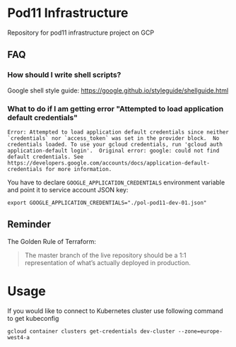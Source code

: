 # Pod11 Infrastructure
Repository for pod11 infrastructure project on GCP

## FAQ

### How should I write shell scripts?

Google shell style guide: https://google.github.io/styleguide/shellguide.html

### What to do if I am getting error "Attempted to load application default credentials"
```
Error: Attempted to load application default credentials since neither `credentials` nor `access_token` was set in the provider block.  No credentials loaded. To use your gcloud credentials, run 'gcloud auth application-default login'.  Original error: google: could not find default credentials. See https://developers.google.com/accounts/docs/application-default-credentials for more information.
```

You have to declare `GOOGLE_APPLICATION_CREDENTIALS` environment variable and point it to service account JSON key:
```
export GOOGLE_APPLICATION_CREDENTIALS="./pol-pod11-dev-01.json"
```

## Reminder

The Golden Rule of Terraform:
> The master branch of the live repository should be a 1:1
> representation of what’s actually deployed in production.


# Usage
If you would like to connect to Kubernetes cluster use following command to get kubeconfig
```
gcloud container clusters get-credentials dev-cluster --zone=europe-west4-a
```